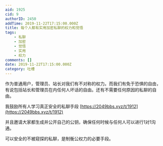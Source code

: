 ```yaml
---
aid: 1925
cid: 9
authorID: 2450
addTime: 2019-11-22T17:15:00.000Z
title: 每个人都有实用加密私聊的权力和觉悟
tags:
    - 私聊
    - 加密
    - 觉悟
    - 实用
    - 权力
comments: []
date: 2019-11-22T17:15:00.000Z
category: 吐槽
---
```


作为普通用户，管理员、站长对我们有不对称的权力。而我们有免于恐惧的自由，有说包括站长和管理员在内任何人坏话的自由。还有不需要任何原因的私聊的自由。

我鼓励所有人学习真正安全的私聊手段 [https://2049bbs.xyz/t/1912](https://2049bbs.xyz/t/1912)

并且邀请大家都生成并公开自己的公钥，确保任何时候与任何人可以进行1对1沟通。

可以安全的不被窥探的私聊，是制衡公权力的必要手段。
